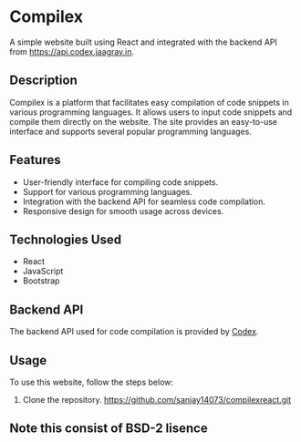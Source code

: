 # Compilex

A simple website built using React and integrated with the backend API from https://api.codex.jaagrav.in.

## Description

Compilex is a platform that facilitates easy compilation of code snippets in various programming languages. It allows users to input code snippets and compile them directly on the website. The site provides an easy-to-use interface and supports several popular programming languages.

## Features

- User-friendly interface for compiling code snippets.
- Support for various programming languages.
- Integration with the backend API for seamless code compilation.
- Responsive design for smooth usage across devices.

## Technologies Used

- React
- JavaScript
- Bootstrap

## Backend API

The backend API used for code compilation is provided by [Codex](https://api.codex.jaagrav.in).

## Usage

To use this website, follow the steps below:

1. Clone the repository.
    https://github.com/sanjay14073/compilexreact.git
## Note this consist of BSD-2 lisence

